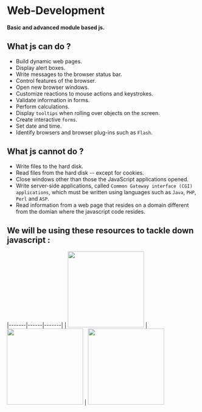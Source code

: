 # Web-Development
**Basic and advanced module based js.**

## What js can do ? 
- Build dynamic web pages.
- Display alert boxes.
- Write messages to the browser status bar.
- Control features of the browser.
- Open new browser windows.
- Customize reactions to mouse actions and keystrokes.
- Validate information in forms.
- Perform calculations.
- Display `tooltips` when rolling over objects on the screen.
- Create interactive `forms`.
- Set date and time.
- Identify browsers and browser plug-ins such as `Flash`.

## What js cannot do ? 
- Write files to the hard disk.
- Read files from the hard disk -- except for cookies.
- Close windows other than those the JavaScript applications opened.
- Write server-side applications, called `Common Gateway interface (CGI) applications`,
which must be written using languages such as `Java`, `PHP`, `Perl` and `ASP`.
- Read information from a web page that resides on a domain different from the domian where the javascript code resides.

## We will be using these resources to tackle down javascript : 
|-------|------|-------|
| <img src="https://user-images.githubusercontent.com/60224159/162418457-0ff8f39c-8c13-4040-8795-289a47233628.png" width="200"> | <img src="https://user-images.githubusercontent.com/60224159/162418628-894a3c88-1b5c-48eb-aa59-94ac164ea82a.png" width="200"> | <img src="https://user-images.githubusercontent.com/60224159/162418795-0d4c0f28-edfd-4d14-9aa3-20c07ccd1689.png" width="200"> 
